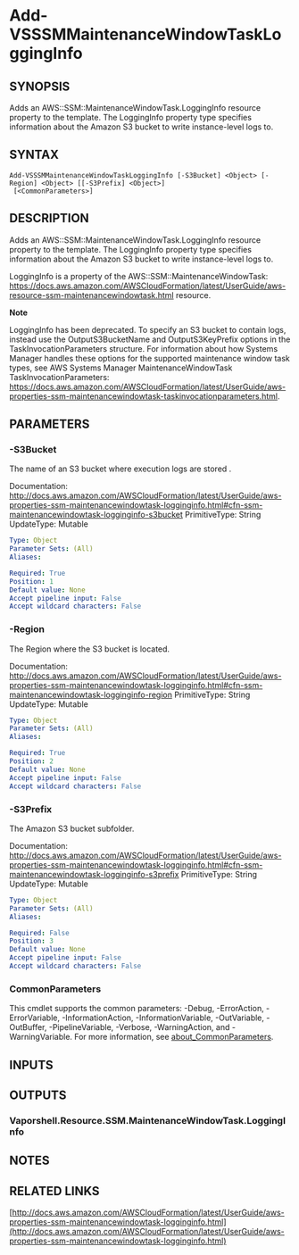 # Add-VSSSMMaintenanceWindowTaskLoggingInfo

## SYNOPSIS
Adds an AWS::SSM::MaintenanceWindowTask.LoggingInfo resource property to the template.
The LoggingInfo property type specifies information about the Amazon S3 bucket to write instance-level logs to.

## SYNTAX

```
Add-VSSSMMaintenanceWindowTaskLoggingInfo [-S3Bucket] <Object> [-Region] <Object> [[-S3Prefix] <Object>]
 [<CommonParameters>]
```

## DESCRIPTION
Adds an AWS::SSM::MaintenanceWindowTask.LoggingInfo resource property to the template.
The LoggingInfo property type specifies information about the Amazon S3 bucket to write instance-level logs to.

LoggingInfo is a property of the AWS::SSM::MaintenanceWindowTask: https://docs.aws.amazon.com/AWSCloudFormation/latest/UserGuide/aws-resource-ssm-maintenancewindowtask.html resource.

**Note**

LoggingInfo has been deprecated.
To specify an S3 bucket to contain logs, instead use the OutputS3BucketName and OutputS3KeyPrefix options in the TaskInvocationParameters structure.
For information about how Systems Manager handles these options for the supported maintenance window task types, see AWS Systems Manager MaintenanceWindowTask TaskInvocationParameters: https://docs.aws.amazon.com/AWSCloudFormation/latest/UserGuide/aws-properties-ssm-maintenancewindowtask-taskinvocationparameters.html.

## PARAMETERS

### -S3Bucket
The name of an S3 bucket where execution logs are stored .

Documentation: http://docs.aws.amazon.com/AWSCloudFormation/latest/UserGuide/aws-properties-ssm-maintenancewindowtask-logginginfo.html#cfn-ssm-maintenancewindowtask-logginginfo-s3bucket
PrimitiveType: String
UpdateType: Mutable

```yaml
Type: Object
Parameter Sets: (All)
Aliases:

Required: True
Position: 1
Default value: None
Accept pipeline input: False
Accept wildcard characters: False
```

### -Region
The Region where the S3 bucket is located.

Documentation: http://docs.aws.amazon.com/AWSCloudFormation/latest/UserGuide/aws-properties-ssm-maintenancewindowtask-logginginfo.html#cfn-ssm-maintenancewindowtask-logginginfo-region
PrimitiveType: String
UpdateType: Mutable

```yaml
Type: Object
Parameter Sets: (All)
Aliases:

Required: True
Position: 2
Default value: None
Accept pipeline input: False
Accept wildcard characters: False
```

### -S3Prefix
The Amazon S3 bucket subfolder.

Documentation: http://docs.aws.amazon.com/AWSCloudFormation/latest/UserGuide/aws-properties-ssm-maintenancewindowtask-logginginfo.html#cfn-ssm-maintenancewindowtask-logginginfo-s3prefix
PrimitiveType: String
UpdateType: Mutable

```yaml
Type: Object
Parameter Sets: (All)
Aliases:

Required: False
Position: 3
Default value: None
Accept pipeline input: False
Accept wildcard characters: False
```

### CommonParameters
This cmdlet supports the common parameters: -Debug, -ErrorAction, -ErrorVariable, -InformationAction, -InformationVariable, -OutVariable, -OutBuffer, -PipelineVariable, -Verbose, -WarningAction, and -WarningVariable. For more information, see [about_CommonParameters](http://go.microsoft.com/fwlink/?LinkID=113216).

## INPUTS

## OUTPUTS

### Vaporshell.Resource.SSM.MaintenanceWindowTask.LoggingInfo
## NOTES

## RELATED LINKS

[http://docs.aws.amazon.com/AWSCloudFormation/latest/UserGuide/aws-properties-ssm-maintenancewindowtask-logginginfo.html](http://docs.aws.amazon.com/AWSCloudFormation/latest/UserGuide/aws-properties-ssm-maintenancewindowtask-logginginfo.html)

